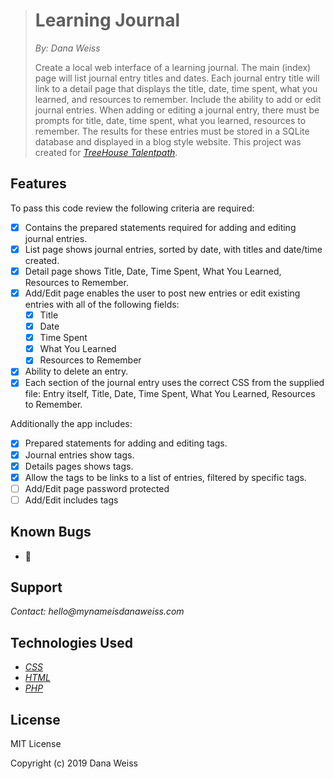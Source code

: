 > # Learning Journal
> _By: Dana Weiss_
>
> Create a local web interface of a learning journal. The main (index) page will list journal entry titles and dates. Each journal entry title will link to a detail page that displays the title, date, time spent, what you learned, and resources to remember. Include the ability to add or edit journal entries. When adding or editing a journal entry, there must be prompts for title, date, time spent, what you learned, resources to remember. The results for these entries must be stored in a SQLite database and displayed in a blog style website. This project was created for _[TreeHouse Talentpath](https://join.teamtreehouse.com/talentpath/)_.

## Features

To pass this code review the following criteria are required:

- [x] Contains the prepared statements required for adding and editing journal entries.
- [x] List page shows journal entries, sorted by date, with titles and date/time created.
- [x] Detail page shows Title, Date, Time Spent, What You Learned, Resources to Remember.
- [x] Add/Edit page enables the user to post new entries or edit existing entries with all of the following fields:
  - [x]  Title
  - [x]  Date
  - [x]  Time Spent
  - [x]  What You Learned
  - [x]  Resources to Remember
- [x] Ability to delete an entry.
- [x] Each section of the journal entry uses the correct CSS from the supplied file: Entry itself, Title, Date, Time Spent, What You Learned, Resources to Remember.

Additionally the app includes:

- [x] Prepared statements for adding and editing tags.
- [x] Journal entries show tags.
- [x] Details pages shows tags.
- [x] Allow the tags to be links to a list of entries, filtered by specific tags.
- [ ] Add/Edit page password protected
- [ ] Add/Edit includes tags

## Known Bugs

* 🐞

## Support

_Contact: hello@mynameisdanaweiss.com_

## Technologies Used

* _[CSS](https://www.w3.org/TR/CSS/)_
* _[HTML](https://www.w3.org/TR/html5/)_
* _[PHP](https://php.net)_

## License

MIT License

Copyright (c) 2019 Dana Weiss
